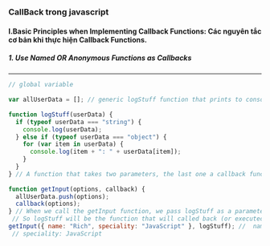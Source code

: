 ### CallBack trong javascript

#### I.Basic Principles when Implementing Callback Functions: Các nguyên tắc cơ bản khi thực hiện Callback Functions.

##### 1. Use Named OR Anonymous Functions as Callbacks
***

```javascript
// global variable​
​
var allUserData = [];​​ // generic logStuff function that prints to console​
​
function logStuff(userData) {
  if (typeof userData === "string") {
    console.log(userData);
  } else if (typeof userData === "object") {
    for (var item in userData) {
      console.log(item + ": " + userData[item]);
    }​
  }​
}​​ // A function that takes two parameters, the last one a callback function​
​
function getInput(options, callback) {
  allUserData.push(options);
  callback(options);​
}​​ // When we call the getInput function, we pass logStuff as a parameter.​
​ // So logStuff will be the function that will called back (or executed) inside the getInput function​
getInput({ name: "Rich", speciality: "JavaScript" }, logStuff);​ //  name: Rich​
​ // speciality: JavaScript
```
